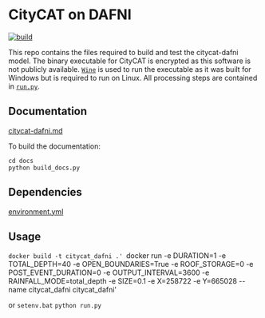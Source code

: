 # CityCAT on DAFNI

[![build](https://github.com/OpenCLIM/citycat-dafni/workflows/build/badge.svg)](https://github.com/OpenCLIM/citycat-dafni/actions)

This repo contains the files required to build and test the citycat-dafni model.
The binary executable for CityCAT is encrypted as this software is not publicly available.
[`Wine`](https://www.winehq.org/) is used to run the executable as it was built for Windows but is required to run on Linux.
All processing steps are contained in [`run.py`](https://github.com/OpenCLIM/citycat-dafni/blob/master/run.py).

## Documentation
[citycat-dafni.md](https://github.com/OpenCLIM/citycat-dafni/blob/master/docs/citycat-dafni.md)

To build the documentation:
```
cd docs
python build_docs.py
```

## Dependencies
[environment.yml](https://github.com/OpenCLIM/citycat-dafni/blob/master/environment.yml)

## Usage 
`docker build -t citycat_dafni .'
`docker run -e DURATION=1 -e TOTAL_DEPTH=40 -e OPEN_BOUNDARIES=True -e ROOF_STORAGE=0 -e POST_EVENT_DURATION=0 -e OUTPUT_INTERVAL=3600 -e RAINFALL_MODE=total_depth -e SIZE=0.1 -e X=258722 -e Y=665028 --name citycat_dafni citycat_dafni'

or
`setenv.bat`
`python run.py`
